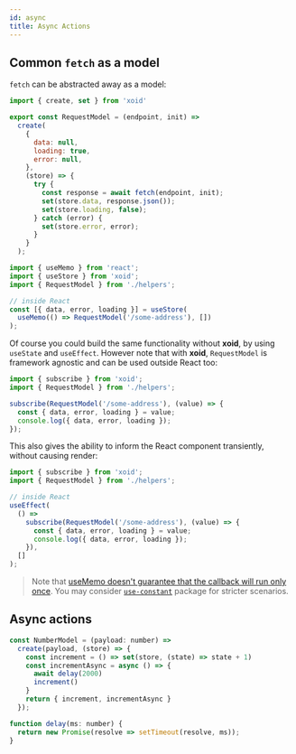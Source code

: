 ```yaml
---
id: async
title: Async Actions
---
```


## Common `fetch` as a model

`fetch` can be abstracted away as a model:

```js title="./helpers.js"
import { create, set } from 'xoid'

export const RequestModel = (endpoint, init) =>
  create(
    {
      data: null,
      loading: true,
      error: null,
    },
    (store) => {
      try {
        const response = await fetch(endpoint, init);
        set(store.data, response.json());
        set(store.loading, false);
      } catch (error) {
        set(store.error, error);
      }
    }
  );
```

```js title="./Component.js"
import { useMemo } from 'react';
import { useStore } from 'xoid';
import { RequestModel } from './helpers';

// inside React
const [{ data, error, loading }] = useStore(
  useMemo(() => RequestModel('/some-address'), [])
);
```

Of course you could build the same functionality without **xoid**, by using `useState` and `useEffect`. However note that with **xoid**, `RequestModel` is framework agnostic and can be used outside React too:

```js
import { subscribe } from 'xoid';
import { RequestModel } from './helpers';

subscribe(RequestModel('/some-address'), (value) => {
  const { data, error, loading } = value;
  console.log({ data, error, loading });
});
```

This also gives the ability to inform the React component transiently, without causing render:

```js
import { subscribe } from 'xoid';
import { RequestModel } from './helpers';

// inside React
useEffect(
  () =>
    subscribe(RequestModel('/some-address'), (value) => {
      const { data, error, loading } = value;
      console.log({ data, error, loading });
    }),
  []
);
```

> Note that [useMemo doesn't guarantee that the callback will run only once](https://reactjs.org/docs/hooks-faq.html#how-to-create-expensive-objects-lazily). You may consider [`use-constant`](https://www.npmjs.com/package/use-constant) package for stricter scenarios.

## Async actions
```js
const NumberModel = (payload: number) =>
  create(payload, (store) => {
    const increment = () => set(store, (state) => state + 1)
    const incrementAsync = async () => {
      await delay(2000)
      increment()
    }
    return { increment, incrementAsync }
  });

function delay(ms: number) {
  return new Promise(resolve => setTimeout(resolve, ms));
}
```